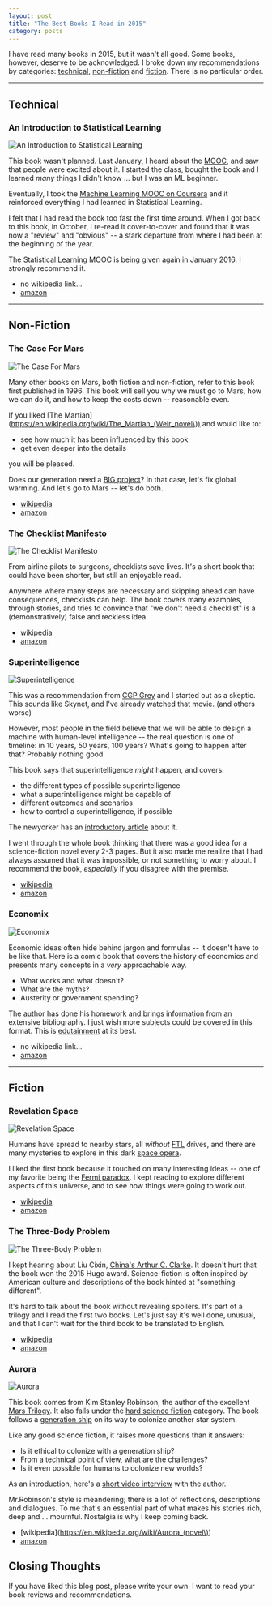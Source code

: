 ```yaml
---
layout: post
title: "The Best Books I Read in 2015"
category: posts
---
```


I have read many books in 2015, but it wasn't all good. Some books, however,
deserve to be acknowledged. I broke down my recommendations by categories:
[technical](#technical), [non-fiction](#non-fiction) and [fiction](#fiction).
There is no particular order.

-------------------------------------------------

## Technical

### An Introduction to Statistical Learning

<img class="book-cover" src="{{site.url}}/assets/best-books-2015/1461471370.jpg" alt="An Introduction to Statistical Learning" />

This book wasn't planned. Last January, I heard about the [MOOC](https://lagunita.stanford.edu/courses/HumanitiesandScience/StatLearning/Winter2015/about),
and saw that people were excited about it. I started the class, bought the
book and I learned *many* things I didn't know ... but I was an ML beginner.

Eventually, I took the [Machine Learning MOOC on Coursera](https://www.coursera.org/learn/machine-learning) and it reinforced everything I had learned in Statistical Learning.

I felt that I had read the book too fast the first time around. When I got back
to this book, in October, I re-read it cover-to-cover and found that it was now
a "review" and "obvious" -- a stark departure from where I had been at the
beginning of the year.

The [Statistical Learning MOOC](https://lagunita.stanford.edu/courses/HumanitiesSciences/StatLearning/Winter2016/about) is being given again in January 2016. I strongly recommend it.

* no wikipedia link...
* [amazon](http://www.amazon.com/dp/1461471370)


-------------------------------------------------

## Non-Fiction

### The Case For Mars

<img class="book-cover" src="{{site.url}}/assets/best-books-2015/145160811X.jpg" alt="The Case For Mars" />

Many other books on Mars, both fiction and non-fiction, refer to this book
first published in 1996. This book will sell you why we must go to Mars, how
we can do it, and how to keep the costs down -- reasonable even.

If you liked [The Martian](https://en.wikipedia.org/wiki/The_Martian_(Weir_novel\)) and would like to:

* see how much it has been influenced by this book
* get even deeper into the details

you will be pleased.

Does our generation need a [BIG project](https://www.youtube.com/watch?v=g25G1M4EXrQ&feature=youtu.be&t=103)? In that case, let's fix global warming. And let's go to Mars -- let's do both.

* [wikipedia](https://en.wikipedia.org/wiki/The_Case_for_Mars)
* [amazon](http://www.amazon.com/dp/145160811X)


### The Checklist Manifesto

<img class="book-cover" src="{{site.url}}/assets/best-books-2015/0312430000.jpg" alt="The Checklist Manifesto" />

From airline pilots to surgeons, checklists save lives. It's a short book that
could have been shorter, but still an enjoyable read.

Anywhere where many steps are necessary and skipping ahead can have
consequences, checklists can help. The book covers many examples, through
stories, and tries to convince that "we don't need a checklist" is a
(demonstratively) false and reckless idea.

* [wikipedia](https://en.wikipedia.org/wiki/The_Checklist_Manifesto)
* [amazon](http://www.amazon.com/dp/0312430000)


### Superintelligence

<img class="book-cover" src="{{site.url}}/assets/best-books-2015/0199678111.jpg" alt="Superintelligence" />

This was a recommendation from [CGP Grey](http://www.hellointernet.fm/podcast/52) and I started out as a
skeptic. This sounds like Skynet, and I've already watched that movie. (and others worse)

However, most people in the field believe that we will be able to design a
machine with human-level intelligence -- the real question is one of timeline:
in 10 years, 50 years, 100 years? What's going to happen after that? Probably
nothing good.

This book says that superintelligence _might_ happen, and covers:

* the different types of possible superintelligence
* what a superintelligence might be capable of
* different outcomes and scenarios
* how to control a superintelligence, if possible

The newyorker has an [introductory article](http://www.newyorker.com/magazine/2015/11/23/doomsday-invention-artificial-intelligence-nick-bostrom) about it.

I went through the whole book thinking that there was a good idea for a
science-fiction novel every 2-3 pages. But it also made me realize that
I had always assumed that it was impossible, or not something to worry about.
I recommend the book, *especially* if you disagree with the premise.

* [wikipedia](https://en.wikipedia.org/wiki/Superintelligence:_Paths,_Dangers,_Strategies)
* [amazon](http://www.amazon.com/dp/0199678111)


### Economix

<img class="book-cover" src="{{site.url}}/assets/best-books-2015/0810988399.jpg" alt="Economix" />

Economic ideas often hide behind jargon and formulas -- it doesn't have to be
like that. Here is a comic book that covers the history of economics and
presents many concepts in a _very_ approachable way.

* What works and what doesn't?
* What are the myths?
* Austerity or government spending?

The author has done his homework and brings information from an extensive
bibliography. I just wish more subjects could be covered in this format. This
is [edutainment](https://en.wikipedia.org/wiki/Educational_entertainment) at
its best.

* no wikipedia link...
* [amazon](http://www.amazon.com/dp/0810988399)

-------------------------------------------------

## Fiction

### Revelation Space

<img class="book-cover" src="{{site.url}}/assets/best-books-2015/0441009425.jpg" alt="Revelation Space" />

Humans have spread to nearby stars, all _without_ [FTL](https://en.wikipedia.org/wiki/Faster-than-light) drives, and there are
many mysteries to explore in this dark [space opera](https://en.wikipedia.org/wiki/Space_opera).

I liked the first book because it touched on many interesting ideas -- one of
my favorite being the [Fermi paradox](http://waitbutwhy.com/2014/05/fermi-paradox.html).
I kept reading to explore different aspects of this universe, and to see how
things were going to work out.

* [wikipedia](https://en.wikipedia.org/wiki/Revelation_Space)
* [amazon](http://www.amazon.com/dp/0441009425)


### The Three-Body Problem

<img class="book-cover" src="{{site.url}}/assets/best-books-2015/0765377063.jpg" alt="The Three-Body Problem" />

I kept hearing about Liu Cixin, [China's Arthur C. Clarke](http://www.newyorker.com/books/page-turner/chinas-arthur-c-clarke). It doesn't hurt that the book won the 2015 Hugo award. Science-fiction is often inspired by American culture and descriptions of the book hinted at "something different".

It's hard to talk about the book without revealing spoilers. It's part of a
trilogy and I read the first two books. Let's just say it's well done,
unusual, and that I can't wait for the third book to be translated to English.

* [wikipedia](https://en.wikipedia.org/wiki/The_Three-Body_Problem)
* [amazon](http://www.amazon.com/dp/0765377063)


### Aurora

<img class="book-cover" src="{{site.url}}/assets/best-books-2015/0316098108.jpg" alt="Aurora" />

This book comes from Kim Stanley Robinson, the author of the excellent
[Mars Trilogy](https://en.wikipedia.org/wiki/Mars_trilogy). It also falls under
the [hard science fiction](https://en.wikipedia.org/wiki/Hard_science_fiction) category.
The book follows a [generation ship](https://en.wikipedia.org/wiki/Generation_ship) on its
way to colonize another star system.

Like any good science fiction, it raises more questions than it answers:

* Is it ethical to colonize with a generation ship?
* From a technical point of view, what are the challenges?
* Is it even possible for humans to colonize new worlds?

As an introduction, here's a [short video interview](https://www.youtube.com/watch?v=3T1-lE5i98M) with the author.

Mr.Robinson's style is meandering; there is a lot of reflections, descriptions
and dialogues. To me that's an essential part of what makes his stories rich, deep
and ... mournful. Nostalgia is why I keep coming back.

* [wikipedia](https://en.wikipedia.org/wiki/Aurora_(novel\))
* [amazon](http://www.amazon.com/dp/0316098108)


## Closing Thoughts

If you have liked this blog post, please write your own. I want to read your book
reviews and recommendations.

